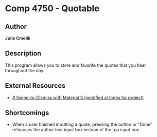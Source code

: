 # Comp 4750 - Quotable

## Author

**Julie Cmelik**

## Description

This program allows you to store and favorite the quotes that you hear throughout the day.

## External Resources
- [# Swipe-to-Dismiss with Material 3 (modified at times for project)](https://www.geeksforgeeks.org/android-jetpack-compose-swipe-to-dismiss-with-material-3/)

## Shortcomings

* When a user finished inputting a quote, pressing the button or "Done" refocuses the author text input box instead of the top input box.
